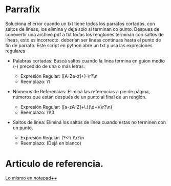 # Parrafix
Soluciona el error cuando un txt tiene todos los parrafos cortados, con saltos de lineas, los elimina y deja solo si terminan co punto.
Despues de conevertir una archivo pdf a txt todas los renglones terminan con saltos de líneas, esto es incorrecto. deberían ser lineas continuas hasta el punto de fin de parrafo.
Este script en python abre un txt y usa las expreciones regulares
-   Palabras cortadas: Buscá saltos cuando la línea termina en guion medio (-) precedido de una o más letras.
     -   Expresión Regular: (\[A-Za-z\]+)-\\r?\\n
     -   Reemplazo: \\1

-   Números de Referencias: Eliminá las referencias a pie de página, números que están después de un punto al final de un renglón.
    -   Expresión Regular: (\[a-zA-Z\]+\\.)(\\d+)(\\r?\\n)
    -   Reemplazo: \\1\\3

-   Saltos de línea: Eliminá los saltos de línea cuando estas no terminen con un punto.
    -   Expresión Regular: (?<!\\.)\\r?\\n
    -   Reemplazo: (Dejá en blanco)


# Articulo de referencia.
[Lo mismo en notepad++](https://www.aldo.net.ar/2024/11/elimina-lineas-cortadas-resultante-de.html)
